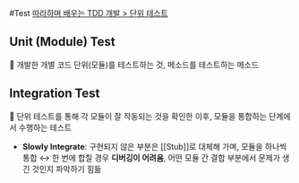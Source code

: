 #Test
[따라하며 배우는 TDD 개발 > 단위 테스트](https://www.notion.so/sparkly-detail-801/TDD-inflearn-8106e1fb15a04c4794e664dc9b6c73f2?pvs=4#4c476dd322c84de4808e478e42797a22)

## Unit (Module) Test
📌 개발한 개별 코드 단위(모듈)를 테스트하는 것, 메소드를 테스트하는 메소드
## Integration Test
📌 단위 테스트를 통해 각 모듈이 잘 작동되는 것을 확인한 이후, 모듈을 통합하는 단계에서 수행하는 테스트
- **Slowly Integrate**: 구현되지 않은 부분은 [[Stub]]로 대체해 가며, 모듈을 하나씩 통합 
	↔️ 한 번에 합칠 경우 **디버깅이 어려움**, 어떤 모듈 간 결합 부분에서 문제가 생긴 것인지 파악하기 힘듦